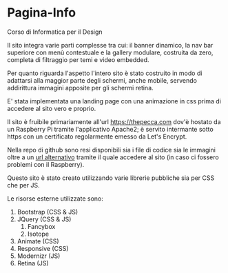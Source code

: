 # Pagina-Info
Corso di Informatica per il Design


Il sito integra varie parti complesse tra cui: il banner dinamico, la nav bar superiore con menù contestuale e la gallery modulare, costruita da zero, completa di filtraggio per temi e video embedded.

Per quanto riguarda l'aspetto l'intero sito è stato costruito in modo di adattarsi alla maggior parte degli schermi, anche mobile, servendo addirittura immagini apposite per gli schermi retina.

E' stata implementata una landing page con una animazione in css prima di accedere al sito vero e proprio.

Il sito è fruibile primariamente all'url <a href="https://thepecca.com">https://thepecca.com</a> dov'è hostato da un Raspberry Pi tramite l'applicativo Apache2; è servito intermante sotto https con un certificato regolarmente emesso da Let's Encrypt.

Nella repo di github sono resi disponibili sia i file di codice sia le immagini oltre a un [url alternativo](https://thepecca.github.io/Pagina-Info/) tramite il quale accedere al sito (in caso ci fossero problemi con il Raspberry).

Questo sito è stato creato utilizzando varie librerie pubbliche sia per CSS che per JS.

Le risorse esterne utilizzate sono:
1. Bootstrap (CSS & JS)
1. JQuery (CSS & JS)
	 1. Fancybox
	 1. Isotope
1. Animate (CSS)
1. Responsive (CSS)
1. Modernizr (JS)
1. Retina (JS)
